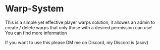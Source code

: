 # Warp-System

This is a simple yet effective player warps solution, it allowes an admin to create / delete warps that only those with a desired permission can use! You can find more information

If you want to use this please DM me on Discord, my Discord is (asxv)
